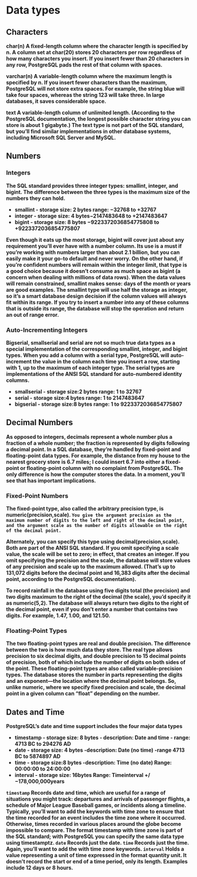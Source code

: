 # Data types
## Characters

<b>char(n)<b>
A fixed-length column where the character length is specified by n. A column set at char(20) stores 20 characters per row regardless of how many characters you insert. If you insert fewer than 20 characters in any row, PostgreSQL pads the rest of that column with spaces.

<b>varchar(n)<b>
A variable-length column where the maximum length is specified by n. If you insert fewer characters than the maximum, PostgreSQL will not store extra spaces. For example, the string blue will take four spaces, whereas the string 123 will take three. In large databases, it saves considerable space.

<b>text<b>
A variable-length column of unlimited length. (According to the PostgreSQL documentation, the longest possible character string you can store is about 1 gigabyte.) The text type is not part of the SQL standard, but you’ll find similar implementations in other database systems, including Microsoft SQL Server and MySQL.

## Numbers
### Integers
The SQL standard provides three integer types: smallint, integer, and bigint. The difference between the three types is the maximum size of the numbers they can hold.


* smallint - storage size: 2 bytes range: −32768 to +32767 
* integer - storage size: 4 bytes−2147483648 to +2147483647
* bigint - storage size: 8 bytes −9223372036854775808 to +9223372036854775807

Even though it eats up the most storage, bigint will cover just about any requirement you’ll ever have with a number column. Its use is a must if you’re working with numbers larger than about 2.1 billion, but you can easily make it your go-to default and never worry. On the other hand, if you’re confident numbers will remain within the integer limit, that type is a good choice because it doesn’t consume as much space as bigint (a concern when dealing with millions of data rows).
When the data values will remain constrained, smallint makes sense: days of the month or years are good examples. The smallint type will use half the storage as integer, so it’s a smart database design decision if the column values will always fit within its range.
If you try to insert a number into any of these columns that is outside its range, the database will stop the operation and return an out of range error.

### Auto-Incrementing Integers

Bigserial, smallserial and serial are not so much true data types as a special implementation of the corresponding smallint, integer, and bigint types. 
When you add a column with a serial type, PostgreSQL will auto-increment the value in the column each time you insert a row, starting with 1, up to the maximum of each integer type.
The serial types are implementations of the ANSI SQL standard for auto-numbered identity columns.

* smallserial - storage size:2 bytes range: 1 to 32767
* serial - storage size:4 bytes range: 1 to 2147483647
* bigserial - storage size:8 bytes range: 1 to 9223372036854775807

## Decimal Numbers
As opposed to integers, decimals represent a whole number plus a fraction of a whole number; the fraction is represented by digits following a decimal point. 
In a SQL database, they’re handled by fixed-point and floating-point data types. For example, the distance from my house to the nearest grocery store is 6.7 miles; I could insert 6.7 into either a fixed- point or floating-point column with no complaint from PostgreSQL. 
The only difference is how the computer stores the data. In a moment, you’ll see that has important implications.

### Fixed-Point Numbers
The fixed-point type, also called the arbitrary precision type, is numeric(precision,scale). 
`You give the argument precision as the maximum number of digits to the left and right of the decimal point, and the argument scale as the number of digits allowable on the right of the decimal point.`

 Alternately, you can specify this type using decimal(precision,scale). Both are part of the ANSI SQL standard. If you omit specifying a scale value, the scale will be set to zero; in effect, that creates an integer. If you omit specifying the precision and the scale, the database will store values of any precision and scale up to the maximum allowed. (That’s up to 131,072 digits before the decimal point and 16,383 digits after the decimal point, according to the PostgreSQL documentation).

To record rainfall in the database using five digits total (the precision) and two digits maximum to the right of the decimal (the scale), you’d specify it as numeric(5,2). The database will always return two digits to the right of the decimal point, even if you don’t enter a number that contains two digits. For example, 1.47, 1.00, and 121.50.

### Floating-Point Types
The two floating-point types are real and double precision. The difference between the two is how much data they store. The real type allows precision to six decimal digits, and double precision to 15 decimal points of precision, both of which include the number of digits on both sides of the point. These floating-point types are also called variable-precision types. The database stores the number in parts representing the digits and an exponent—the location where the decimal point belongs. So, unlike numeric, where we specify fixed precision and scale, the decimal point in a given column can “float” depending on the number.


## Dates and Time
PostgreSQL’s date and time support includes the four major data types
* timestamp - storage size: 8 bytes  - description: Date and time - range: 4713 BC to 294276 AD
* date - storage size: 4 bytes -description: Date (no time) -range 4713 BC to 5874897 AD
* time - storage size:8 bytes -description: Time (no date) Range: 00:00:00 to 24:00:00
* interval - storage size: 16bytes Range: Timeinterval +/−178,000,000years

`timestamp` Records date and time, which are useful for a range of situations you might track: departures and arrivals of passenger flights, a schedule of Major League Baseball games, or incidents along a timeline. Typically, you’ll want to add the keywords with time zone to ensure that the time recorded for an event includes the time zone where it occurred. Otherwise, times recorded in various places around the globe become impossible to compare. The format timestamp with time zone is part of the SQL standard; with PostgreSQL you can specify the same data type using timestamptz.
`date` Records just the date.
`time` Records just the time. Again, you’ll want to add the with time zone keywords.
`interval` Holds a value representing a unit of time expressed in the format quantity unit. It doesn’t record the start or end of a time period, only its length. Examples include 12 days or 8 hours. 